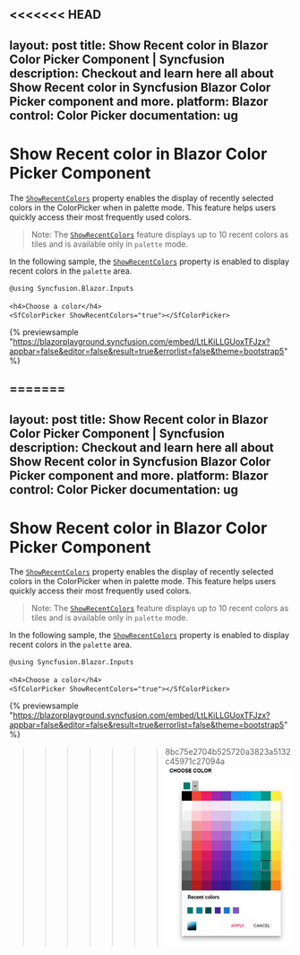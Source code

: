 <<<<<<< HEAD
---
layout: post
title: Show Recent color in Blazor Color Picker Component | Syncfusion
description: Checkout and learn here all about Show Recent color in Syncfusion Blazor Color Picker component and more.
platform: Blazor
control: Color Picker
documentation: ug
---

# Show Recent color in Blazor Color Picker Component

The [`ShowRecentColors`](https://help.syncfusion.com/cr/blazor/Syncfusion.Blazor.Inputs.SfColorPicker.html#Syncfusion_Blazor_Inputs_SfColorPicker_ShowRecentColors) property enables the display of recently selected colors in the ColorPicker when in palette mode. This feature helps users quickly access their most frequently used colors.

>Note: The [`ShowRecentColors`](https://help.syncfusion.com/cr/blazor/Syncfusion.Blazor.Inputs.SfColorPicker.html#Syncfusion_Blazor_Inputs_SfColorPicker_ShowRecentColors) feature displays up to 10 recent colors as tiles and is available only in `palette` mode.

In the following sample, the [`ShowRecentColors`](https://help.syncfusion.com/cr/blazor/Syncfusion.Blazor.Inputs.SfColorPicker.html#Syncfusion_Blazor_Inputs_SfColorPicker_ShowRecentColors) property is enabled to display recent colors in the `palette` area.

```cshtml
@using Syncfusion.Blazor.Inputs

<h4>Choose a color</h4>
<SfColorPicker ShowRecentColors="true"></SfColorPicker>
```
{% previewsample "https://blazorplayground.syncfusion.com/embed/LtLKiLLGUoxTFJzx?appbar=false&editor=false&result=true&errorlist=false&theme=bootstrap5" %}

=======
---
layout: post
title: Show Recent color in Blazor Color Picker Component | Syncfusion
description: Checkout and learn here all about Show Recent color in Syncfusion Blazor Color Picker component and more.
platform: Blazor
control: Color Picker
documentation: ug
---

# Show Recent color in Blazor Color Picker Component

The [`ShowRecentColors`](https://help.syncfusion.com/cr/blazor/Syncfusion.Blazor.Inputs.SfColorPicker.html#Syncfusion_Blazor_Inputs_SfColorPicker_ShowRecentColors) property enables the display of recently selected colors in the ColorPicker when in palette mode. This feature helps users quickly access their most frequently used colors.

>Note: The [`ShowRecentColors`](https://help.syncfusion.com/cr/blazor/Syncfusion.Blazor.Inputs.SfColorPicker.html#Syncfusion_Blazor_Inputs_SfColorPicker_ShowRecentColors) feature displays up to 10 recent colors as tiles and is available only in `palette` mode.

In the following sample, the [`ShowRecentColors`](https://help.syncfusion.com/cr/blazor/Syncfusion.Blazor.Inputs.SfColorPicker.html#Syncfusion_Blazor_Inputs_SfColorPicker_ShowRecentColors) property is enabled to display recent colors in the `palette` area.

```cshtml
@using Syncfusion.Blazor.Inputs

<h4>Choose a color</h4>
<SfColorPicker ShowRecentColors="true"></SfColorPicker>
```
{% previewsample "https://blazorplayground.syncfusion.com/embed/LtLKiLLGUoxTFJzx?appbar=false&editor=false&result=true&errorlist=false&theme=bootstrap5" %}

>>>>>>> 8bc75e2704b525720a3823a5132c45971c27094a
![Rendering Show Recent color in Blazor ColorPicker](./../images/blazor-colorpicker-show-recent-color.png)